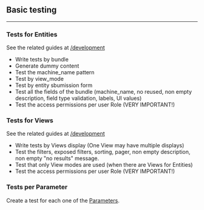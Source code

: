 ## Basic testing
------------------

### Tests for Entities

See the related guides at [/development](/development/#building-content-types-and-fields)

 - Write tests by bundle
 - Generate dummy content
 - Test the machine_name pattern
 - Test by view_mode
 - Test by entity sbumission form
 - Test all the fields of the bundle (machine_name, no reused, non empty description, field type validation, labels, UI values)
 - Test the access permissions per user Role (VERY IMPORTANT!)

### Tests for Views

See the related guides at [/development](/development/#building-drupal-views)

 - Write tests by Views display (One View may have multiple displays)
 - Test the filters, exposed filters, sorting, pager, non empty description, non empty "no results" message.
 - Test that only View modes are used (when there are Views for Entities)
 - Test the access permissions per user Role (VERY IMPORTANT!)

### Tests per Parameter
Create a test for each one of the [Parameters](http://dropdog.readthedocs.org/parameters/).
